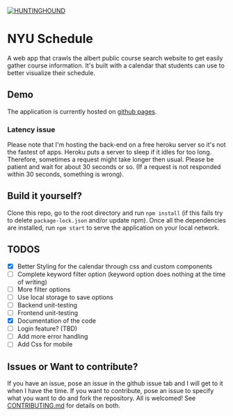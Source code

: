 [![HUNTINGHOUND](https://circleci.com/gh/HUNTINGHOUND/nyuschedule.svg?style=svg)](https://app.circleci.com/pipelines/github/HUNTINGHOUND/nyuschedule)
# NYU Schedule
A web app that crawls the albert public course search website to get easily gather course information. It's built with a calendar that students can use to better visualize their schedule.

## Demo
The application is currently hosted on [github pages](https://huntinghound.github.io/nyuschedule/).

### Latency issue
Please note that I'm hosting the back-end on a free heroku server so it's not the fastest of apps. Heroku puts a server to sleep if it idles for too long. Therefore, sometimes a request might take longer then usual. Please be patient and wait for about 30 seconds or so. (If a request is not responded within 30 seconds, something is wrong).

## Build it yourself?
Clone this repo, go to the root directory and run `npm install` (if this fails try to delete `package-lock.json` and/or update npm). Once all the dependencies are installed, run `npm start` to serve the application on your local network.


## TODOS
- [x] Better Styling for the calendar through css and custom components
- [ ] Complete keyword filter option (keyword option does nothing at the time of writing)
- [ ] More filter options
- [ ] Use local storage to save options
- [ ] Backend unit-testing
- [ ] Frontend unit-testing
- [x] Documentation of the code
- [ ] Login feature? (TBD)
- [ ] Add more error handling
- [ ] Add Css for mobile

## Issues or Want to contribute?
If you have an issue, pose an issue in the github issue tab and I will get to it when I have the time. If you want to contribute, pose an issue to specify what you want to do and fork the repository. All is welcomed! See [CONTRIBUTING.md](CONTRIBUTING.md) for details on both.

